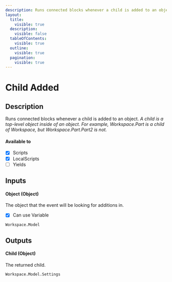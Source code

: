 ```yaml
---
description: Runs connected blocks whenever a child is added to an object.
layout:
  title:
    visible: true
  description:
    visible: false
  tableOfContents:
    visible: true
  outline:
    visible: true
  pagination:
    visible: true
---
```


# Child Added

## Description

Runs connected blocks whenever a child is added to an object. *A child is a top-level object inside of an object. For example, Workspace.Part is a child of Workspace, but Workspace.Part.Part2 is not.*

#### Available to

* [x] Scripts
* [x] LocalScripts
* [ ] Yields

## Inputs

#### Object (Object)

The object that the event will be looking for additions in.

* [x] Can use Variable

```
Workspace.Model
```

## Outputs

#### Child (Object)

The returned child.

```
Workspace.Model.Settings
```
